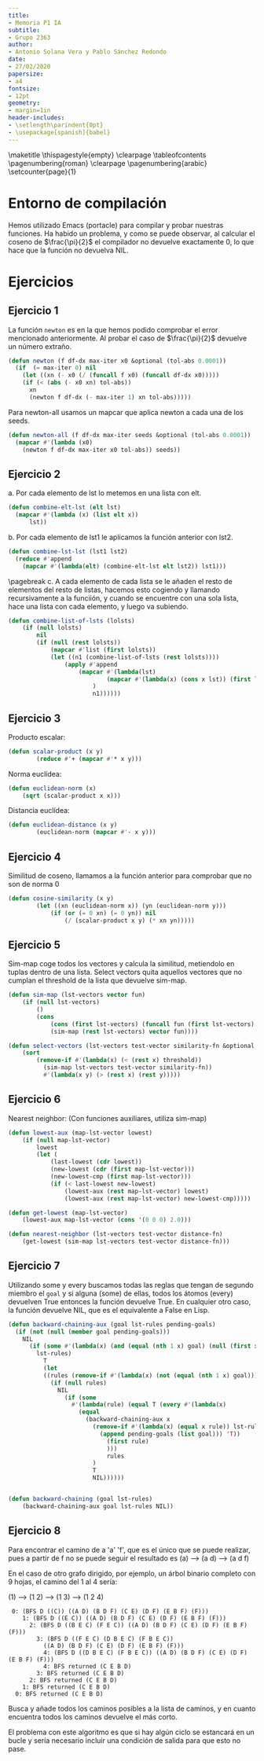 ```yaml
---
title:
- Memoria P1 IA
subtitle:
- Grupo 2363
author:
- Antonio Solana Vera y Pablo Sánchez Redondo
date:
- 27/02/2020
papersize:
- a4
fontsize:
- 12pt
geometry:
- margin=1in
header-includes:
- \setlength\parindent{0pt}
- \usepackage[spanish]{babel}
---
```


\maketitle
\thispagestyle{empty}
\clearpage
\tableofcontents
\pagenumbering{roman}
\clearpage
\pagenumbering{arabic}
\setcounter{page}{1}

# Entorno de compilación

Hemos utilizado Emacs (portacle) para compilar y probar nuestras funciones. Ha habido un problema, y como se puede observar, al calcular el coseno de $\frac{\pi}{2}$ el compilador no devuelve exactamente 0, lo que hace que la función no devuelva NIL.

# Ejercicios

## Ejercicio 1

La función `newton` es en la que hemos podido comprobar el error mencionado anteriormente. Al probar el caso de $\frac{\pi}{2}$ devuelve un número extraño.

```lisp
(defun newton (f df-dx max-iter x0 &optional (tol-abs 0.0001))
  (if  (= max-iter 0) nil
  	(let ((xn (- x0 (/ (funcall f x0) (funcall df-dx x0)))))
    (if (< (abs (- x0 xn) tol-abs))
      xn
      (newton f df-dx (- max-iter 1) xn tol-abs)))))
```

Para newton-all usamos un mapcar que aplica newton a cada una de los seeds.

```lisp
(defun newton-all (f df-dx max-iter seeds &optional (tol-abs 0.0001))
  (mapcar #'(lambda (x0)
    (newton f df-dx max-iter x0 tol-abs)) seeds))
```

## Ejercicio 2

a. Por cada elemento de lst lo metemos en una lista con elt.

```lisp
(defun combine-elt-lst (elt lst)
  (mapcar #'(lambda (x) (list elt x))
      lst))
```

b. Por cada elemento de lst1 le aplicamos la función anterior con lst2.

```lisp
(defun combine-lst-lst (lst1 lst2)
  (reduce #'append 
    (mapcar #'(lambda(elt) (combine-elt-lst elt lst2)) lst1)))
```
\pagebreak
c. A cada elemento de cada lista se le añaden el resto de elementos del resto de listas, hacemos esto cogiendo y llamando recursivamente a la funciión, y cuando se encuentre con una sola lista, hace una lista con cada elemento, y luego va subiendo.

```lisp
(defun combine-list-of-lsts (lolsts)
	(if (null lolsts)
		nil
		(if (null (rest lolsts))
			(mapcar #'list (first lolsts))
			(let ((n1 (combine-list-of-lsts (rest lolsts))))
				(apply #'append 
					(mapcar #'(lambda(lst) 
							(mapcar #'(lambda(x) (cons x lst)) (first lolsts))
						) 
						n1))))))
```

## Ejercicio 3

Producto escalar:

```lisp
(defun scalar-product (x y)
		(reduce #'+ (mapcar #'* x y)))
```

Norma euclídea:

```lisp
(defun euclidean-norm (x)
	(sqrt (scalar-product x x)))
```

Distancia euclídea:

```lisp
(defun euclidean-distance (x y) 
		(euclidean-norm (mapcar #'- x y)))
```

## Ejercicio 4

Similitud de coseno, llamamos a la función anterior para comprobar que no son de norma 0

```lisp
(defun cosine-similarity (x y)
		(let ((xn (euclidean-norm x)) (yn (euclidean-norm y)))
			(if (or (= 0 xn) (= 0 yn)) nil
				(/ (scalar-product x y) (* xn yn)))))
```

## Ejercicio 5

Sim-map coge todos los vectores y calcula la similitud, metiendolo en tuplas dentro de una lista. Select vectors quita aquellos vectores que no cumplan el threshold de la lista que devuelve sim-map.

```lisp
(defun sim-map (lst-vectors vector fun)
    (if (null lst-vectors)
        ()
        (cons
            (cons (first lst-vectors) (funcall fun (first lst-vectors) vector))
            (sim-map (rest lst-vectors) vector fun))))

(defun select-vectors (lst-vectors test-vector similarity-fn &optional (threshold 0))
    (sort 
		(remove-if #'(lambda(x) (< (rest x) threshold)) 
          (sim-map lst-vectors test-vector similarity-fn)) 
		  #'(lambda(x y) (> (rest x) (rest y)))))
```

## Ejercicio 6

Nearest neighbor: (Con funciones auxiliares, utiliza sim-map)

```lisp
(defun lowest-aux (map-lst-vector lowest)
    (if (null map-lst-vector)
        lowest
        (let (
            (last-lowest (cdr lowest))
            (new-lowest (cdr (first map-lst-vector)))
            (new-lowest-cmp (first map-lst-vector)))
            (if (< last-lowest new-lowest)
                (lowest-aux (rest map-lst-vector) lowest)
                (lowest-aux (rest map-lst-vector) new-lowest-cmp)))))

(defun get-lowest (map-lst-vector)
    (lowest-aux map-lst-vector (cons '(0 0 0) 2.0)))

(defun nearest-neighbor (lst-vectors test-vector distance-fn)
    (get-lowest (sim-map lst-vectors test-vector distance-fn)))
```

## Ejercicio 7

Utilizando some y every buscamos todas las reglas que tengan de segundo miembro el `goal` y si alguna (some) de ellas, todos los átomos (every) devuelven True entonces la función devuelve True. En cualquier otro caso, la función devuelve NIL, que es el equivalente a False en Lisp.

```lisp
(defun backward-chaining-aux (goal lst-rules pending-goals)
  (if (not (null (member goal pending-goals)))
	NIL
	  (if (some #'(lambda(x) (and (equal (nth 1 x) goal) (null (first x)))) 
		lst-rules)
		  T
		  (let 
          ((rules (remove-if #'(lambda(x) (not (equal (nth 1 x) goal))) lst-rules)))
			(if (null rules)
			  NIL
			    (if (some
			      #'(lambda(rule) (equal T (every #'(lambda(x) 
				    (equal 
                      (backward-chaining-aux x 
                        (remove-if #'(lambda(x) (equal x rule)) lst-rules) 
                          (append pending-goals (list goal))) 'T)) 
							(first rule)
							)))
							rules
						)
						T
						NIL))))))


(defun backward-chaining (goal lst-rules)
	(backward-chaining-aux goal lst-rules NIL))
```

## Ejercicio 8

Para encontrar el camino de a 'a' 'f', que es el único que se puede realizar, pues a partir de f no se puede seguir el resultado es (a) --> (a d) --> (a d f)

En el caso de otro grafo dirigido, por ejemplo, un árbol binario completo con 9 hojas, el camino del 1 al 4 sería:

(1) --> (1 2) --> (1 3) --> (1 2 4)

```
 0: (BFS D ((C)) ((A D) (B D F) (C E) (D F) (E B F) (F)))
    1: (BFS D ((E C)) ((A D) (B D F) (C E) (D F) (E B F) (F)))
      2: (BFS D ((B E C) (F E C)) ((A D) (B D F) (C E) (D F) (E B F) (F)))
        3: (BFS D ((F E C) (D B E C) (F B E C)) 
          ((A D) (B D F) (C E) (D F) (E B F) (F)))
          4: (BFS D ((D B E C) (F B E C)) ((A D) (B D F) (C E) (D F) (E B F) (F)))
          4: BFS returned (C E B D)
        3: BFS returned (C E B D)
      2: BFS returned (C E B D)
    1: BFS returned (C E B D)
  0: BFS returned (C E B D)
```
Busca y añade todos los caminos posibles a la lista de caminos, y en cuanto encuentra todos los caminos devuelve el más corto.

El problema con este algoritmo es que si hay algún ciclo se estancará en un bucle y sería necesario incluir una condición de salida para que esto no pase.